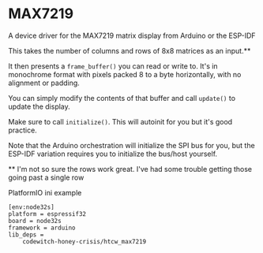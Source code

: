 # MAX7219

A device driver for the MAX7219 matrix display from Arduino or the ESP-IDF

This takes the number of columns and rows of 8x8 matrices as an input.**

It then presents a `frame_buffer()` you can read or write to. It's in monochrome format with pixels packed 8 to a byte horizontally, with no alignment or padding.

You can simply modify the contents of that buffer and call `update()` to update the display.

Make sure to call `initialize()`. This will autoinit for you but it's good practice.

Note that the Arduino orchestration will initialize the SPI bus for you, but the ESP-IDF variation requires you to initialize the bus/host yourself.

** I'm not so sure the rows work great. I've had some trouble getting those going past a single row


PlatformIO ini example
```
[env:node32s]
platform = espressif32
board = node32s
framework = arduino
lib_deps = 
	codewitch-honey-crisis/htcw_max7219
```
